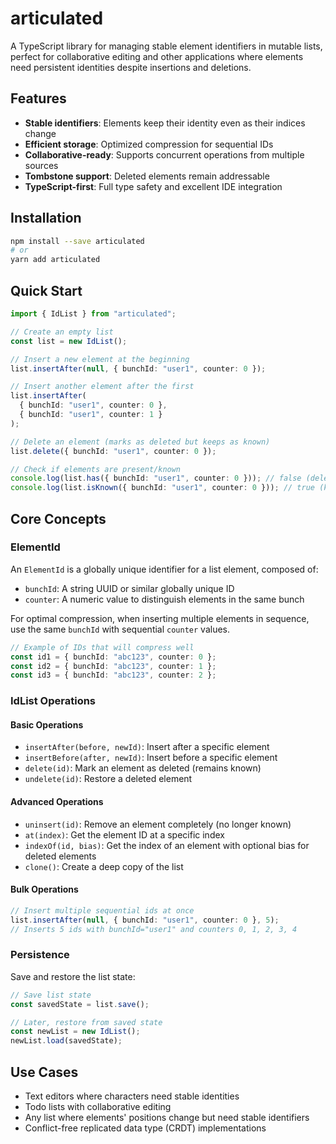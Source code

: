# articulated

A TypeScript library for managing stable element identifiers in mutable lists, perfect for collaborative editing and other applications where elements need persistent identities despite insertions and deletions.

## Features

- **Stable identifiers**: Elements keep their identity even as their indices change
- **Efficient storage**: Optimized compression for sequential IDs
- **Collaborative-ready**: Supports concurrent operations from multiple sources
- **Tombstone support**: Deleted elements remain addressable
- **TypeScript-first**: Full type safety and excellent IDE integration

## Installation

```bash
npm install --save articulated
# or
yarn add articulated
```

## Quick Start

```typescript
import { IdList } from "articulated";

// Create an empty list
const list = new IdList();

// Insert a new element at the beginning
list.insertAfter(null, { bunchId: "user1", counter: 0 });

// Insert another element after the first
list.insertAfter(
  { bunchId: "user1", counter: 0 },
  { bunchId: "user1", counter: 1 }
);

// Delete an element (marks as deleted but keeps as known)
list.delete({ bunchId: "user1", counter: 0 });

// Check if elements are present/known
console.log(list.has({ bunchId: "user1", counter: 0 })); // false (deleted)
console.log(list.isKnown({ bunchId: "user1", counter: 0 })); // true (known but deleted)
```

## Core Concepts

### ElementId

An `ElementId` is a globally unique identifier for a list element, composed of:

- `bunchId`: A string UUID or similar globally unique ID
- `counter`: A numeric value to distinguish elements in the same bunch

For optimal compression, when inserting multiple elements in sequence, use the same `bunchId` with sequential `counter` values.

```typescript
// Example of IDs that will compress well
const id1 = { bunchId: "abc123", counter: 0 };
const id2 = { bunchId: "abc123", counter: 1 };
const id3 = { bunchId: "abc123", counter: 2 };
```

### IdList Operations

#### Basic Operations

- `insertAfter(before, newId)`: Insert after a specific element
- `insertBefore(after, newId)`: Insert before a specific element
- `delete(id)`: Mark an element as deleted (remains known)
- `undelete(id)`: Restore a deleted element

#### Advanced Operations

- `uninsert(id)`: Remove an element completely (no longer known)
- `at(index)`: Get the element ID at a specific index
- `indexOf(id, bias)`: Get the index of an element with optional bias for deleted elements
- `clone()`: Create a deep copy of the list

#### Bulk Operations

```typescript
// Insert multiple sequential ids at once
list.insertAfter(null, { bunchId: "user1", counter: 0 }, 5);
// Inserts 5 ids with bunchId="user1" and counters 0, 1, 2, 3, 4
```

### Persistence

Save and restore the list state:

```typescript
// Save list state
const savedState = list.save();

// Later, restore from saved state
const newList = new IdList();
newList.load(savedState);
```

## Use Cases

- Text editors where characters need stable identities
- Todo lists with collaborative editing
- Any list where elements' positions change but need stable identifiers
- Conflict-free replicated data type (CRDT) implementations

